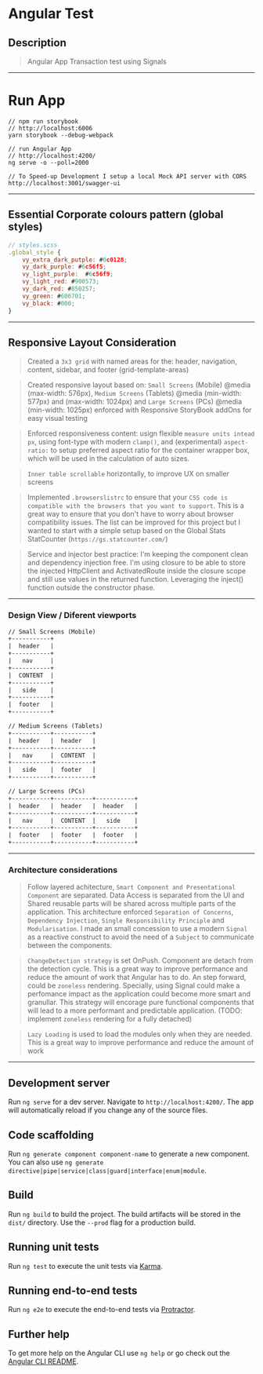 # Angular Test

## Description

> Angular App Transaction test using Signals

-----

# Run App

```
// npm run storybook
// http://localhost:6006
yarn storybook --debug-webpack

// run Angular App
// http://localhost:4200/
ng serve -o --poll=2000
```

```
// To Speed-up Development I setup a local Mock API server with CORS
http://localhost:3001/swagger-ui
```

----

## Essential Corporate colours pattern (global styles)

```js
// styles.scss
.global_style {
    vy_extra_dark_putple: #0c0128;
    vy_dark_purple: #6c56f5;
    vy_light_purple:  #6c56f9;
    vy_light_red: #900573;
    vy_dark_red: #850257;
    vy_green: #606701;
    vy_black: #000;
}
```

----

## Responsive Layout Consideration 

> Created a `3x3 grid` with named areas for the: header, navigation, content, sidebar, and footer (grid-template-areas)

> Created responsive layout based on: `Small Screens` (Mobile) @media (max-width: 576px), `Medium Screens` (Tablets) @media (min-width: 577px) and (max-width: 1024px) and `Large Screens` (PCs) @media (min-width: 1025px) enforced with Responsive StoryBook addOns for easy visual testing

> Enforced responsiveness content: usign flexible `measure units intead px`, using font-type with modern `clamp()`, and (experimental) `aspect-ratio:` to setup preferred aspect ratio for the container wrapper box, which will be used in the calculation of auto sizes. 

> `Inner table scrollable` horizontally, to improve UX on smaller screens

> Implemented `.browserslistrc` to ensure that your `CSS code is compatible with the browsers that you want to support`. This is a great way to ensure that you don't have to worry about browser compatibility issues. The list can be improved for this project but I wanted to start with a simple setup based on the Global Stats StatCounter (`https://gs.statcounter.com/`)

> Service and injector best practice:
I'm keeping the component clean and dependency injection free. I'm using closure to be able to store the injected HttpClient and ActivatedRoute inside the closure scope and still use values in the returned function. Leveraging the inject() function outside the constructor phase. 

----

### Design View / Diferent viewports 

```html
// Small Screens (Mobile)
+-----------+
|  header   |
+-----------+
|   nav     |
+-----------+
|  CONTENT  |
+-----------+
|   side    |
+-----------+
|  footer   |
+-----------+
```

```html
// Medium Screens (Tablets)
+-----------+-----------+
|  header   |  header   |
+-----------+-----------+
|   nav     |  CONTENT  |
+-----------+-----------+
|   side    |  footer   |
+-----------+-----------+
```


```html
// Large Screens (PCs)
+-----------+-----------+-----------+
|  header   |  header   |  header   |
+-----------+-----------+-----------+
|   nav     |  CONTENT  |   side    |
+-----------+-----------+-----------+
|  footer   |  footer   |  footer   |
+-----------+-----------+-----------+
```

----

### Architecture considerations

> Follow layered achitecture, `Smart Component and Presentational Component` are separated. Data Access is separated from the UI and Shared reusable parts will be shared across multiple parts of the application. This architecture enforced `Separation of Concerns`, `Dependency Injection`, `Single Responsibility Principle` and `Modularisation`. I made an small concession to use a modern `Signal` as a reactive construct to avoid the need of a `Subject` to communicate between the components.

> `ChangeDetection strategy` is set OnPush. Component are detach from the detection cycle. This is a great way to improve performance and reduce the amount of work that Angular has to do. An step forward, could be `zoneless` rendering. Specially, using Signal could make a perfomance impact as the application could become more smart and granullar. This strategy will encorage pure functional components that will lead to a more performant and predictable application. (TODO: implement `zoneless` rendering for a fully detached)

> `Lazy Loading` is used to load the modules only when they are needed. This is a great way to improve performance and reduce the amount of work

----

## Development server

Run `ng serve` for a dev server. Navigate to `http://localhost:4200/`. The app will automatically reload if you change any of the source files.

## Code scaffolding

Run `ng generate component component-name` to generate a new component. You can also use `ng generate directive|pipe|service|class|guard|interface|enum|module`.

## Build

Run `ng build` to build the project. The build artifacts will be stored in the `dist/` directory. Use the `--prod` flag for a production build.

## Running unit tests

Run `ng test` to execute the unit tests via [Karma](https://karma-runner.github.io).

## Running end-to-end tests

Run `ng e2e` to execute the end-to-end tests via [Protractor](http://www.protractortest.org/).

## Further help

To get more help on the Angular CLI use `ng help` or go check out the [Angular CLI README](https://github.com/angular/angular-cli/blob/master/README.md).

